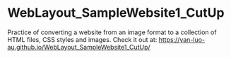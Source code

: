 # WebLayout_SampleWebsite1_CutUp
Practice of converting a website from an image format to a collection of HTML files, CSS styles and images.
Check it out at: https://yan-luo-au.github.io/WebLayout_SampleWebsite1_CutUp/

